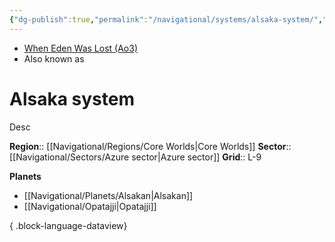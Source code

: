 ```yaml
---
{"dg-publish":true,"permalink":"/navigational/systems/alsaka-system/","tags":["map","core","azure","system","unfinished"]}
---
```


- [When Eden Was Lost (Ao3)](https://archiveofourown.org/works/19334440/chapters/45992584)
- Also known as 
# Alsaka system
Desc

**Region**::  [[Navigational/Regions/Core Worlds\|Core Worlds]]
**Sector**::  [[Navigational/Sectors/Azure sector\|Azure sector]]
**Grid**::  L-9

**Planets**
- [[Navigational/Planets/Alsakan\|Alsakan]]
- [[Navigational/Opatajji\|Opatajji]]

{ .block-language-dataview}